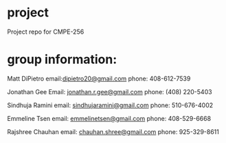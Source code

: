 # project

Project repo for CMPE-256

# group information:
Matt DiPietro
email:dipietro20@gmail.com
phone: 408-612-7539


Jonathan Gee
Email: jonathan.r.gee@gmail.com
phone: (408) 220-5403


Sindhuja Ramini
email: sindhujaramini@gmail.com
phone: 510-676-4002


Emmeline Tsen
email: emmelinetsen@gmail.com
phone: 408-529-6668


Rajshree Chauhan
email: chauhan.shree@gmail.com
phone: 925-329-8611
